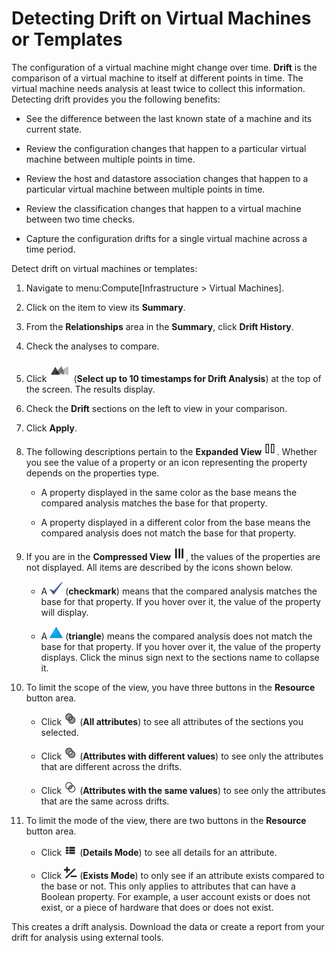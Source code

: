 # Detecting Drift on Virtual Machines or Templates

The configuration of a virtual machine might change over time. **Drift**
is the comparison of a virtual machine to itself at different points in
time. The virtual machine needs analysis at least twice to collect this
information. Detecting drift provides you the following benefits:

  - See the difference between the last known state of a machine and its
    current state.

  - Review the configuration changes that happen to a particular virtual
    machine between multiple points in time.

  - Review the host and datastore association changes that happen to a
    particular virtual machine between multiple points in time.

  - Review the classification changes that happen to a virtual machine
    between two time checks.

  - Capture the configuration drifts for a single virtual machine across
    a time period.

Detect drift on virtual machines or templates:

1.  Navigate to menu:Compute\[Infrastructure \> Virtual Machines\].

2.  Click on the item to view its **Summary**.

3.  From the **Relationships** area in the **Summary**, click **Drift
    History**.

4.  Check the analyses to compare.

5.  Click ![1946](/images/1946.png) (**Select up to 10 timestamps for
    Drift Analysis**) at the top of the screen. The results display.

6.  Check the **Drift** sections on the left to view in your comparison.

7.  Click **Apply**.

8.  The following descriptions pertain to the **Expanded View**
    ![2023](/images/2023.png). Whether you see the value of a property
    or an icon representing the property depends on the properties type.

      - A property displayed in the same color as the base means the
        compared analysis matches the base for that property.

      - A property displayed in a different color from the base means
        the compared analysis does not match the base for that property.

9.  If you are in the **Compressed View** ![2024](/images/2024.png), the
    values of the properties are not displayed. All items are described
    by the icons shown below.

      - A ![2150](/images/2150.png) (**checkmark**) means that the
        compared analysis matches the base for that property. If you
        hover over it, the value of the property will display.

      - A ![2177](/images/2177.png) (**triangle**) means the compared
        analysis does not match the base for that property. If you hover
        over it, the value of the property displays. Click the minus
        sign next to the sections name to collapse it.

10. To limit the scope of the view, you have three buttons in the
    **Resource** button area.

      - Click ![2178](/images/2178.png) (**All attributes**) to see all
        attributes of the sections you selected.

      - Click ![2204](/images/2204.png) (**Attributes with different
        values**) to see only the attributes that are different across
        the drifts.

      - Click ![2148](/images/2148.png) (**Attributes with the same
        values**) to see only the attributes that are the same across
        drifts.

11. To limit the mode of the view, there are two buttons in the
    **Resource** button area.

      - Click ![2022](/images/2022.png) (**Details Mode**) to see all
        details for an attribute.

      - Click ![2025](/images/2025.png) (**Exists Mode**) to only see if
        an attribute exists compared to the base or not. This only
        applies to attributes that can have a Boolean property. For
        example, a user account exists or does not exist, or a piece of
        hardware that does or does not exist.

This creates a drift analysis. Download the data or create a report from
your drift for analysis using external tools.
